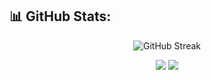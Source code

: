 ## 📊 GitHub Stats:
<div align="center">

![GitHub Streak](https://github-readme-streak-stats.herokuapp.com/?user=atitkh&theme=highcontrast&hide_border=false)  

![](https://github-readme-stats.vercel.app/api?username=atitkh&theme=transparent&hide_border=false&include_all_commits=false&count_private=true&color=blue)
![](https://github-readme-stats.vercel.app/api/top-langs/?username=atitkh&theme=transparent&hide_border=false&include_all_commits=false&count_private=true&layout=compact&hide=jupyter%20notebook)

</div>

